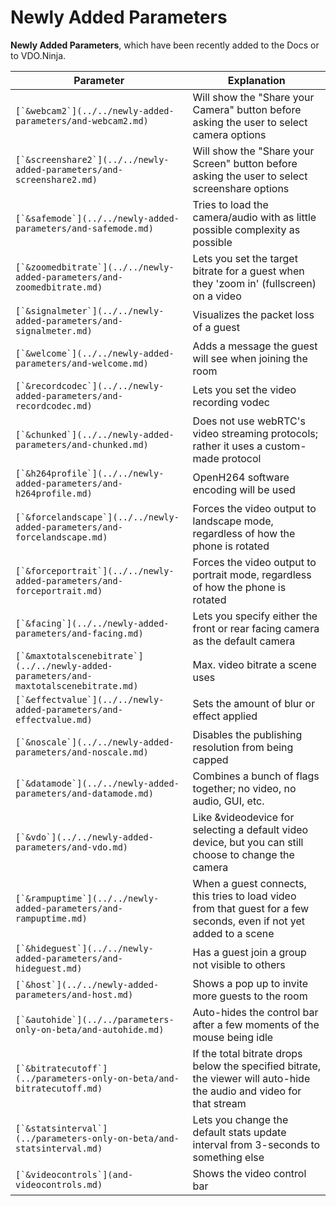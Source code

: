 # Newly Added Parameters

**Newly Added Parameters**, which have been recently added to the Docs or to VDO.Ninja.

| Parameter                                                                               | Explanation                                                                                                           |
| --------------------------------------------------------------------------------------- | --------------------------------------------------------------------------------------------------------------------- |
| ``[`&webcam2`](../../newly-added-parameters/and-webcam2.md)``                           | Will show the "Share your Camera" button before asking the user to select camera options                              |
| ``[`&screenshare2`](../../newly-added-parameters/and-screenshare2.md)``                 | Will show the "Share your Screen" button before asking the user to select screenshare options                         |
| ``[`&safemode`](../../newly-added-parameters/and-safemode.md)``                         | Tries to load the camera/audio with as little possible complexity as possible                                         |
| ``[`&zoomedbitrate`](../../newly-added-parameters/and-zoomedbitrate.md)``               | Lets you set the target bitrate for a guest when they 'zoom in' (fullscreen) on a video                               |
| ``[`&signalmeter`](../../newly-added-parameters/and-signalmeter.md)``                   | Visualizes the packet loss of a guest                                                                                 |
| ``[`&welcome`](../../newly-added-parameters/and-welcome.md)``                           | Adds a message the guest will see when joining the room                                                               |
| ``[`&recordcodec`](../../newly-added-parameters/and-recordcodec.md)``                   | Lets you set the video recording vodec                                                                                |
| ``[`&chunked`](../../newly-added-parameters/and-chunked.md)``                           | Does not use webRTC's video streaming protocols; rather it uses a custom-made protocol                                |
| ``[`&h264profile`](../../newly-added-parameters/and-h264profile.md)``                   | OpenH264 software encoding will be used                                                                               |
| ``[`&forcelandscape`](../../newly-added-parameters/and-forcelandscape.md)``             | Forces the video output to landscape mode, regardless of how the phone is rotated                                     |
| ``[`&forceportrait`](../../newly-added-parameters/and-forceportrait.md)``               | Forces the video output to portrait mode, regardless of how the phone is rotated                                      |
| ``[`&facing`](../../newly-added-parameters/and-facing.md)``                             | Lets you specify either the front or rear facing camera as the default camera                                         |
| ``[`&maxtotalscenebitrate`](../../newly-added-parameters/and-maxtotalscenebitrate.md)`` | Max. video bitrate a scene uses                                                                                       |
| ``[`&effectvalue`](../../newly-added-parameters/and-effectvalue.md)``                   | Sets the amount of blur or effect applied                                                                             |
| ``[`&noscale`](../../newly-added-parameters/and-noscale.md)``                           | Disables the publishing resolution from being capped                                                                  |
| ``[`&datamode`](../../newly-added-parameters/and-datamode.md)``                         | Combines a bunch of flags together; no video, no audio, GUI, etc.                                                     |
| ``[`&vdo`](../../newly-added-parameters/and-vdo.md)``                                   | Like \&videodevice for selecting a default video device, but you can still choose to change the camera                |
| ``[`&rampuptime`](../../newly-added-parameters/and-rampuptime.md)``                     | When a guest connects, this tries to load video from that guest for a few seconds, even if not yet added to a scene   |
| ``[`&hideguest`](../../newly-added-parameters/and-hideguest.md)``                       | Has a guest join a group not visible to others                                                                        |
| ``[`&host`](../../newly-added-parameters/and-host.md)``                                 | Shows a pop up to invite more guests to the room                                                                      |
| ``[`&autohide`](../../parameters-only-on-beta/and-autohide.md)``                        | Auto-hides the control bar after a few moments of the mouse being idle                                                |
| ``[`&bitratecutoff`](../parameters-only-on-beta/and-bitratecutoff.md)``                 | If the total bitrate drops below the specified bitrate, the viewer will auto-hide the audio and video for that stream |
| ``[`&statsinterval`](../parameters-only-on-beta/and-statsinterval.md)``                 | Lets you change the default stats update interval from 3-seconds to something else                                    |
| ``[`&videocontrols`](and-videocontrols.md)``                                            | Shows the video control bar                                                                                           |
